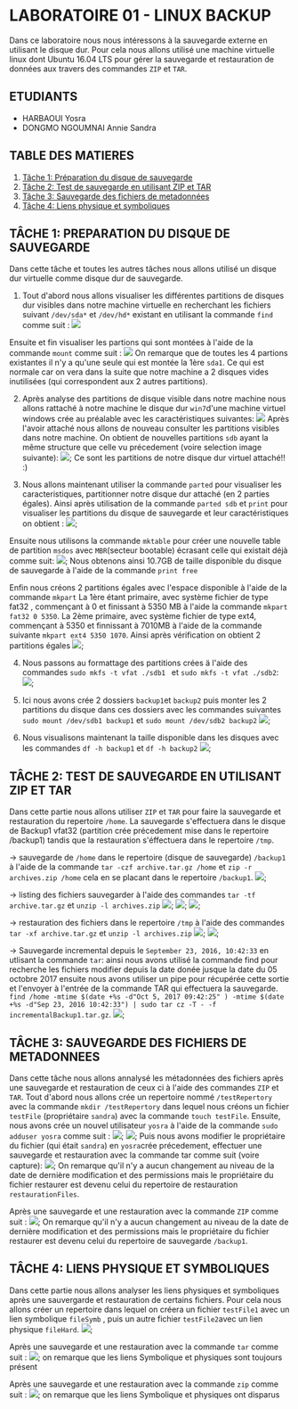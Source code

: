 # LABORATOIRE 01 - LINUX BACKUP

Dans ce laboratoire nous nous intéressons à la sauvegarde externe en utilisant le disque dur. Pour cela nous allons utilisé une machine virtuelle linux dont Ubuntu 16.04 LTS pour gérer la sauvegarde et restauration de données aux travers des commandes `ZIP` et `TAR`. 

## ETUDIANTS 

* HARBAOUI Yosra
* DONGMO NGOUMNAI Annie Sandra

## TABLE DES MATIERES 
1. [Tâche 1: Préparation du disque de sauvegarde](#t%C3%82che-1-preparation-du-disque-de-sauvegarde)
2. [Tâche 2: Test de sauvegarde en utilisant ZIP et TAR](#t%C3%82che-2-test-de-sauvegarde-en-utilisant-zip-et-tar)
3. [Tâche 3: Sauvegarde des fichiers de metadonnées](#t%C3%82che-3-sauvegarde-des-fichiers-de-metadonnees)
4. [Tâche 4: Liens physique et symboliques](#t%C3%82che-4-liens-physique-et-symboliques)

## TÂCHE 1: PREPARATION DU DISQUE DE SAUVEGARDE
Dans cette tâche et toutes les autres tâches nous allons utilisé un disque dur virtuelle comme disque dur de sauvegarde. 
1. Tout d'abord nous allons visualiser les différentes partitions de disques dur visibles dans notre machine virtuelle en recherchant les fichiers suivant `/dev/sda*` et `/dev/hd*` existant en utilisant la commande `find` comme suit :
![](images/Task1_1a.png)

Ensuite et fin visualiser les partions qui sont montées à l'aide de la commande `mount` comme suit : 
![](images/Task1_1b.jpg)
On remarque que de toutes les 4 partions existantes il n'y a qu'une seule qui est montée la 1ère `sda1`. Ce qui est normale car on vera dans la suite que notre machine a 2 disques vides inutilisées (qui correspondent aux 2 autres partitions). 

2. Après analyse des partitions de disque visible dans notre machine nous  allons rattaché à notre machine le disque dur `win7`d'une machine virtuel windows crée au préalable avec les caractéristiques suivantes: 
![](images/Task1_2a.png)
Après l'avoir attaché nous allons de nouveau consulter les partitions visibles dans notre machine. On obtient de nouvelles partitions `sdb` ayant la même structure que celle vu précedement (voire selection image suivante): 
![](images/Task1_2b.png);
 Ce sont les partitions de notre disque dur virtuel attaché!! :)
 
3. Nous allons maintenant utiliser la commande `parted` pour visualiser les caracteristiques, partitionner notre disque dur attaché (en 2 parties égales). Ainsi après utilisation de la commande `parted sdb` et `print` pour visualiser les partitions du disque de sauvegarde et leur caractéristiques on obtient : 
 ![](images/Task1_3ab_LI.jpg);
 
 Ensuite nous utilisons la commande `mktable` pour créer une nouvelle table de partition `msdos` avec `MBR`(secteur bootable) écrasant celle qui existait déjà comme suit: 
 ![](images/Task1_3cd.png);
 Nous obtenons ainsi 10.7GB de taille disponible du disque de sauvegarde à l'aide de la commande `print free`
 
 Enfin nous créons 2 partitions égales avec l'espace disponible à l'aide de la commande `mkpart`
 La 1ère étant primaire, avec système fichier de type fat32 , commençant à 0 et finissant à 5350 MB à l'aide la commande `mkpart fat32 0 5350`. La 2ème primaire, avec système fichier de type ext4, commençant à 5350 et finnissant à 7010MB à l'aide de la commande suivante `mkpart ext4 5350 1070`. Ainsi après vérification on obtient 2 partitions égales 
 ![](images/Task1_3ef.png);
 
 4. Nous passons au formattage des partitions crées ä l'aide des commandes `sudo mkfs -t vfat ./sdb1 ` et `sudo mkfs -t vfat ./sdb2`: 
 ![](images/Task1_4.png);
 
 5. Ici nous avons crée 2 dossiers `backup1`et `backup2` puis monter les 2 partitions du disque dans ces dossiers avec les commandes suivantes `sudo mount /dev/sdb1 backup1` et `sudo mount /dev/sdb2 backup2`
 ![](images/Task1_5.png);
 
 6. Nous visualisons maintenant la taille disponible dans les disques avec les commandes `df -h backup1` et `df -h backup2`
 ![](images/Task1_6.png);

## TÂCHE 2: TEST DE SAUVEGARDE EN UTILISANT ZIP ET TAR
Dans cette partie nous allons utiliser `ZIP` et `TAR` pour faire la sauvegarde et restauration du repertoire `/home`. La sauvegarde s'effectuera dans le disque de Backup1 vfat32 (partition crée précedement mise dans le repertoire /backup1) tandis que la restauration s'éffectuera dans le repertoire `/tmp`.

-> sauvegarde de `/home` dans le repertoire (disque de sauvegarde) `/backup1` à l'aide de la commande `tar -czf archive.tar.gz /home`
et `zip -r archives.zip /home` cela en se placant dans le repertoire `/backup1`.
![](images/Task2_1.png);

-> listing des fichiers sauvegarder  à l'aide des commandes `tar -tf archive.tar.gz` et `unzip -l archives.zip`
![](images/Task2_2.png);
![](images/Task2_2b.png);
![](images/Task2_2c.png);

-> restauration des fichiers dans le repertoire `/tmp` à l'aide des commandes `tar -xf archive.tar.gz` et `unzip -l archives.zip`
![](images/Task2_3.png);
![](images/Task2_1c3.png);

-> Sauvegarde incremental depuis le  `September 23, 2016, 10:42:33` en utlisant la commande `tar`: ainsi nous avons utilisé la commande find pour recherche les fichiers modifier depuis la date donée jusque la date du 05 octobre 2017 ensuite nous avons utiliser un pipe pour récupérée cette sortie et l'envoyer à l'entrée de la commande TAR qui effectuera la sauvegarde. `find /home -mtime $(date +%s -d"Oct 5, 2017 09:42:25" ) -mtime $(date +%s -d"Sep 23, 2016 10:42:33") | sudo tar cz -T - -f incrementalBackup1.tar.gz`. 
![](images/Task2_4.png);


## TÂCHE 3: SAUVEGARDE DES FICHIERS DE METADONNEES

Dans cette tâche nous allons annalysé les métadonnées des fichiers après une sauvegarde et restauration de ceux ci à l'aide des commandes `ZIP` et `TAR`.
Tout d'abord nous allons crée un repertoire nommé `/testRepertory` avec la commande `mkdir /testRepertory` dans lequel nous créons un fichier `testFile` (propriétaire `sandra`) avec la commande `touch testFile`. Ensuite, nous avons crée un nouvel utilisateur `yosra` à l'aide de la commande `sudo adduser yosra` comme suit : 
![](images/Task3_1a.png);
![](images/Task3_1b.png);
 Puis nous avons modifier le propriétaire du fichier (qui était `sandra`) en `yosra`crée précedement, effectuer une sauvegarde et restauration avec la commande tar comme suit (voire capture): 
![](images/Task3_1c.png);
 On remarque qu'il n'y a aucun changement au niveau de la date de dernière modification et des permissions mais le propriétaire du fichier restaurer est devenu celui du repertoire de restauration `restaurationFiles`.
 
 Après une sauvegarde et une restauration avec la commande `ZIP` comme suit : 
 ![](images/Task3_1d.png);
  On remarque qu'il n'y a aucun changement au niveau de la date de dernière modification et des permissions mais le propriétaire du fichier restaurer est devenu celui du repertoire de sauvegarde `/backup1`. 

## TÂCHE 4: LIENS PHYSIQUE ET SYMBOLIQUES

Dans cette partie nous allons analyser les liens physiques et symboliques après une sauvergarde et restauration de certains fichiers. Pour cela nous allons créer un repertoire dans lequel on créera un fichier `testFile1` avec un lien symbolique `fileSymb` , puis un autre fichier `testFile2`avec un lien physique `fileHard`.
 ![](images/Task4_1.png);
 
 Après une sauvegarde et une restauration avec la commande `tar` comme suit : 
  ![](images/Task4_2.png);
 on remarque que les liens Symbolique et physiques sont toujours présent
 
 Après une sauvegarde et une restauration avec la commande `zip` comme suit : 
  ![](images/Task4_2.png);
 on remarque que les liens Symbolique et physiques ont disparus


